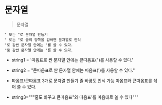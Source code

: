 # 문자열

> 문자열
```
' 또는 "로 문자열 만들기
' 또는 "로 글의 양쪽을 감싸면 문자열로 인식
'로 감싼 문자열 안에는 "를 쓸 수 있다.
"로 감싼 문자열 안에는 '를 쓸 수 있다.
```
- string1 = '따옴표로 싼 문자열 안에는 큰따옴표(")를 사용할 수 있다.'
- string2 = "큰따옴표로 싼 문자열 안에는 따옴표(')를 사용할 수 있다."
- 따옴표/큰따옴표 3개로 문자열 만들기
줄 바꿈도 인식 가능
따옴표와 큰따옴표를 섞어 쓸 수 있다.

- string3="""줄도 바꾸고
큰따옴표"와 따옴표'를 마음대로 쓸 수 있다"""